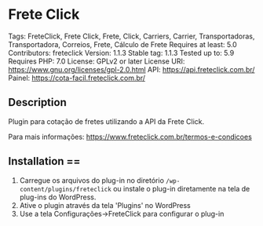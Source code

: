 # Frete Click

Tags: FreteClick, Frete Click, Frete, Click, Carriers, Carrier, Transportadoras, Transportadora, Correios, Frete, Cálculo de Frete
Requires at least: 5.0
Contributors: freteclick
Version: 1.1.3
Stable tag: 1.1.3
Tested up to: 5.9
Requires PHP: 7.0
License: GPLv2 or later
License URI: https://www.gnu.org/licenses/gpl-2.0.html
API: https://api.freteclick.com.br/
Painel: https://cota-facil.freteclick.com.br/

## Description
Plugin para cotação de fretes utilizando a API da Frete Click.

Para mais informações:
https://www.freteclick.com.br/termos-e-condicoes

## Installation ==
1. Carregue os arquivos do plug-in no diretório `/wp-content/plugins/freteclick` ou instale o plug-in diretamente na tela de plug-ins do WordPress.
2. Ative o plugin através da tela 'Plugins' no WordPress
3. Use a tela Configurações->FreteClick para configurar o plug-in
